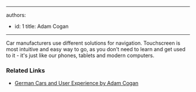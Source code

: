 

---
authors:
  - id: 1
    title: Adam Cogan
---




<span class='intro'> ​​Car&#160;manufacturers use different solutions for navigation. Touchscreen is most intuitive and easy way to go, as you don't need to learn and get used to it - it's just&#160;like our phones, tablets and modern computers.<br> </span>

<h3 class="ssw15-rteElement-H3">​Related Links<br></h3><p></p><ul><li>​​<a href="http&#58;//adamcogan.com/2012/08/13/german-cars-and-user-experience/">German Cars and User Experience by Adam Cogan​</a><br></li></ul><p></p>



